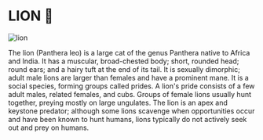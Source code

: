 # LION 🦁 
![lion]([https://cdn.pixabay.com/photo/2018/07/31/22/08/lion-3576045_960_720.jpg](https://images.moneycontrol.com/static-mcnews/2023/05/Collage-Maker-13-May-2023-06-18-PM-803-770x433.jpg?impolicy=website&width=770&height=431))


The lion (Panthera leo) is a large cat of the genus Panthera native to Africa and India. It has a muscular, broad-chested body; short, rounded head; round ears; and a hairy tuft at the end of its tail. It is sexually dimorphic; adult male lions are larger than females and have a prominent mane. It is a social species, forming groups called prides. A lion's pride consists of a few adult males, related females, and cubs. Groups of female lions usually hunt together, preying mostly on large ungulates. The lion is an apex and keystone predator; although some lions scavenge when opportunities occur and have been known to hunt humans, lions typically do not actively seek out and prey on humans.
